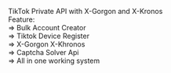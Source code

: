 TikTok Private API with X-Gorgon and X-Kronos<br>
Feature:<br>
=> Bulk Account Creator<br>
=> Tiktok Device Register<br>
=> X-Gorgon X-Khronos<br>
=> Captcha Solver Api<br>
=> All in one working system<br>
